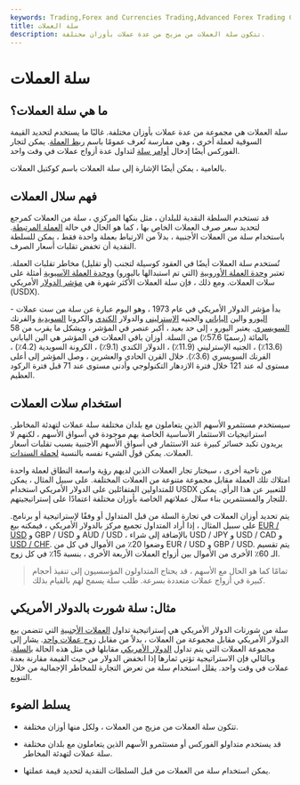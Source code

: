 ```yaml
---
keywords: Trading,Forex and Currencies Trading,Advanced Forex Trading Concepts,Advanced Concepts
title: سلة العملات
description: تتكون سلة العملات من مزيج من عدة عملات بأوزان مختلفة.
---
```


# سلة العملات
## ما هي سلة العملات؟

سلة العملات هي مجموعة من عدة عملات بأوزان مختلفة. غالبًا ما يستخدم لتحديد القيمة السوقية لعملة أخرى ، وهي ممارسة تُعرف عمومًا باسم [ربط العملة](/currency-peg). يمكن لتجار الفوركس أيضًا إدخال [أوامر سلة](/baskettrade) لتداول عدة أزواج عملات في وقت واحد.

بالعامية ، يمكن أيضًا الإشارة إلى سلة العملات باسم كوكتيل العملات.

## فهم سلال العملات

قد تستخدم السلطة النقدية للبلدان ، مثل بنكها المركزي ، سلة من العملات كمرجع لتحديد سعر صرف العملات الخاص بها ، كما هو الحال في حالة [العملة المرتبطة](/currency-peg). باستخدام سلة من العملات الأجنبية ، بدلاً من الارتباط بعملة واحدة فقط ، يمكن للسلطة النقدية أن تخفض تقلبات أسعار الصرف.

تُستخدم سلة العملات أيضًا في العقود كوسيلة لتجنب (أو تقليل) مخاطر تقلبات العملة. تعتبر [وحدة العملة الأوروبية](/european-currency-unit) (التي تم استبدالها باليورو) [ووحدة العملة الآسيوية](/asian-currency-unit) أمثلة على سلات العملات. ومع ذلك ، فإن سلة العملات الأكثر شهرة هي [مؤشر الدولار](/usdx) الأمريكي (USDX).

بدأ مؤشر الدولار الأمريكي في عام 1973 ، وهو اليوم عبارة عن سلة من ست عملات - [اليورو](/euro) والين [الياباني](/jpy-japanese-yen) والجنيه [الإسترليني](/gbp) والدولار [الكندي](/cad-canadian-dollar) والكرونا [السويدية](/sek) والفرنك [السويسري](/chf). يعتبر اليورو ، إلى حد بعيد ، أكبر عنصر في المؤشر ، ويشكل ما يقرب من 58 بالمائة (رسميًا 57.6٪) من السلة. أوزان باقي العملات في المؤشر هي الين الياباني (13.6٪) ، الجنيه الإسترليني (11.9٪) ، الدولار الكندي (9.1٪) ، الكرونة السويدية (4.2٪) ، الفرنك السويسري (3.6٪). خلال القرن الحادي والعشرين ، وصل المؤشر إلى أعلى مستوى له عند 121 خلال فترة الازدهار التكنولوجي وأدنى مستوى عند 71 قبل فترة الركود العظيم.

## استخدام سلات العملات

سيستخدم مستثمرو الأسهم الذين يتعاملون مع بلدان مختلفة سلة عملات لتهدئة المخاطر. استراتيجيات الاستثمار الأساسية الخاصة بهم موجودة في أسواق الأسهم ، لكنهم لا يريدون تكبد خسائر كبيرة عند الاستثمار في أسواق الأسهم الأجنبية بسبب تقلبات أسعار العملات. يمكن قول الشيء نفسه بالنسبة [لحملة السندات](/bondholder).

من ناحية أخرى ، سيختار تجار العملات الذين لديهم رؤية واسعة النطاق لعملة واحدة امتلاك تلك العملة مقابل مجموعة متنوعة من العملات المختلفة. على سبيل المثال ، يمكن للمتداولين المتفائلين على الدولار الأمريكي استخدام USDX للتعبير عن هذا الرأي. يمكن للتجار والمستثمرين بناء سلال عملاتهم الخاصة بأوزان مختلفة اعتمادًا على إستراتيجيتهم.

يتم تحديد أوزان العملات في تجارة السلة من قبل المتداول أو وفقًا لإستراتيجية أو برنامج. على سبيل المثال ، إذا أراد المتداول تجميع مركز بالدولار الأمريكي ، فيمكنه بيع [EUR / USD](/eur-usd-euro-us-dollar-currency-pair) و GBP / USD و AUD / USD ، بالإضافة إلى شراء USD / JPY و USD / CAD و [USD / CHF](/usd-chf-us-dollar-swiss-franc-currency-pair). وضعوا 20٪ من الأموال في كل من EUR / USD و GBP / USD. يتم تقسيم الـ 60٪ الأخرى من الأموال بين أزواج العملات الأربعة الأخرى ، بنسبة 15٪ في كل زوج.

> تمامًا كما هو الحال مع الأسهم ، قد يحتاج المتداولون المؤسسيون إلى تنفيذ أحجام كبيرة في أزواج عملات متعددة بسرعة. طلب سلة يسمح لهم بالقيام بذلك.

>

## مثال: سلة شورت بالدولار الأمريكي

سلة من شورتات الدولار الأمريكي هي إستراتيجية تداول [العملات الأجنبية](/forex) التي تتضمن بيع الدولار الأمريكي مقابل مجموعة من العملات ، بدلاً من مقابل [زوج عملات واحد](/currencypair). يشار إلى مجموعة العملات التي يتم تداول [الدولار الأمريكي](/usd) مقابلها في مثل هذه الحالة [بالسلة](/baskettrade). وبالتالي فإن الاستراتيجية تؤتي ثمارها إذا انخفض الدولار من حيث القيمة مقارنة بعدة عملات في وقت واحد. يقلل استخدام سلة من تعرض التجارة للمخاطر الإجمالية من خلال التنويع.

## يسلط الضوء

- تتكون سلة العملات من مزيج من العملات ، ولكل منها أوزان مختلفة.

- قد يستخدم متداولو الفوركس أو مستثمرو الأسهم الذين يتعاملون مع بلدان مختلفة سلة عملات لتهدئة المخاطر.

- يمكن استخدام سلة من العملات من قبل السلطات النقدية لتحديد قيمة عملتها.

